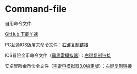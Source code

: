 # Command-file
自用命令文件:

[GitHub 下載加速](https://shrill-pond-3e81.hunsh.workers.dev/)

PC互通IOS版屠夫命令文件：[右键复制链接](https://github.com/Kirito2121/Command-file/blob/main/IosTUFU.fatiao)

IOS冒险金币命令文件（[需黑雷模拟器](https://www.heilei.com/)）：[右键复制链接](https://raw.githubusercontent.com/Kirito2121/Command-file/main/IOS.fatiao)

安卓冒险金币命令文件（[需雷电模拟器3.0稳定版](https://www.ldmnq.com/)）：[右键复制链接](https://github.com/Kirito2121/Command-file/blob/main/Android.fatiao)
